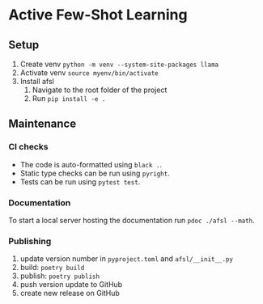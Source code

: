 # Active Few-Shot Learning

## Setup

1. Create venv `python -m venv --system-site-packages llama`
2. Activate venv `source myenv/bin/activate`
3. Install afsl
    1. Navigate to the root folder of the project
    2. Run `pip install -e .`

## Maintenance

### CI checks

* The code is auto-formatted using `black .`.
* Static type checks can be run using `pyright`.
* Tests can be run using `pytest test`.

### Documentation

To start a local server hosting the documentation run ```pdoc ./afsl --math```.

### Publishing

1. update version number in `pyproject.toml` and `afsl/__init__.py`
2. build: `poetry build`
3. publish: `poetry publish`
4. push version update to GitHub
5. create new release on GitHub
